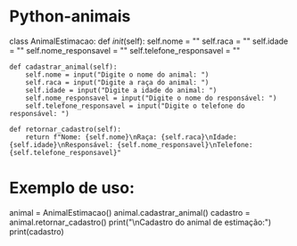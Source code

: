 # Python-animais
class AnimalEstimacao:
    def _init_(self):
        self.nome = ""
        self.raca = ""
        self.idade = ""
        self.nome_responsavel = ""
        self.telefone_responsavel = ""

    def cadastrar_animal(self):
        self.nome = input("Digite o nome do animal: ")
        self.raca = input("Digite a raça do animal: ")
        self.idade = input("Digite a idade do animal: ")
        self.nome_responsavel = input("Digite o nome do responsável: ")
        self.telefone_responsavel = input("Digite o telefone do responsável: ")

    def retornar_cadastro(self):
        return f"Nome: {self.nome}\nRaça: {self.raca}\nIdade: {self.idade}\nResponsável: {self.nome_responsavel}\nTelefone: {self.telefone_responsavel}"

# Exemplo de uso:
animal = AnimalEstimacao()
animal.cadastrar_animal()
cadastro = animal.retornar_cadastro()
print("\nCadastro do animal de estimação:")
print(cadastro)
